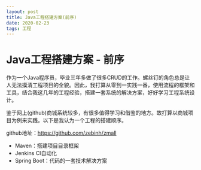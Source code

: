 ```yaml
---
layout: post
title: Java工程搭建方案(前序)
date: 2020-02-23
tags: 工程
---
```


# Java工程搭建方案 - 前序

作为一个Java程序员，毕业三年多做了很多CRUD的工作。螺丝钉的角色总是让人无法摸清工程项目的全貌。因此，我打算从零到一实践一番，使用流程的框架和工具，结合我这几年的工程经验，搭建一套系统的解决方案，好好学习工程系统设计。

鉴于网上(github)商城系统较多，有很多值得学习和借鉴的地方。故打算以商城项目为例来实践。以下是我认为一个工程的搭建顺序。

github地址：https://github.com/zebinh/zmall

+ Maven：搭建项目目录框架
+ Jenkins CI自动化
+ Spring Boot：代码的一套技术解决方案

